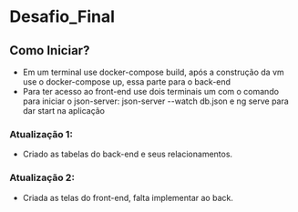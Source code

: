 # Desafio_Final

## Como Iniciar?
- Em um terminal use docker-compose build, após a construção da vm use o docker-compose up, essa parte para o back-end
- Para ter acesso ao front-end use dois terminais um com o comando para iniciar o json-server: json-server --watch db.json e ng serve para dar start na aplicação

### Atualização 1:

- Criado as tabelas do back-end e seus relacionamentos.

### Atualização 2:

- Criada as telas do front-end, falta implementar ao back.
